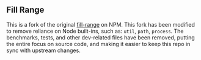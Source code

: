 ## Fill Range

This is a fork of the original [fill-range](https://www.npmjs.com/package/fill-range) on NPM. This fork has been modified to remove reliance on Node built-ins, such as: `util`, `path`, `process`. The benchmarks, tests, and other dev-related files have been removed, putting the entire focus on source code, and making it easier to keep this repo in sync with upstream changes.
